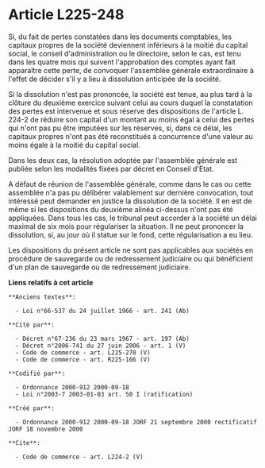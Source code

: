 # Article L225-248

Si, du fait de pertes constatées dans les documents comptables, les capitaux propres de la société deviennent inférieurs à la
moitié du capital social, le conseil d'administration ou le directoire, selon le cas, est tenu dans les quatre mois qui
suivent l'approbation des comptes ayant fait apparaître cette perte, de convoquer l'assemblée générale extraordinaire à
l'effet de décider s'il y a lieu à dissolution anticipée de la société. 

Si la dissolution n'est pas prononcée, la société est tenue, au plus tard à la clôture du deuxième exercice suivant celui au
cours duquel la constatation des pertes est intervenue et sous réserve des dispositions de l'article L. 224-2 de réduire son
capital d'un montant au moins égal à celui des pertes qui n'ont pas pu être imputées sur les réserves, si, dans ce délai, les
capitaux propres n'ont pas été reconstitués à concurrence d'une valeur au moins égale à la moitié du capital social. 

Dans les deux cas, la résolution adoptée par l'assemblée générale est publiée selon les modalités fixées par décret en
Conseil d'Etat. 

A défaut de réunion de l'assemblée générale, comme dans le cas ou cette assemblée n'a pas pu délibérer valablement sur
dernière convocation, tout intéressé peut demander en justice la dissolution de la société. Il en est de même si les
dispositions du deuxième alinéa ci-dessus n'ont pas été appliquées. Dans tous les cas, le tribunal peut accorder à la société
un délai maximal de six mois pour régulariser la situation. Il ne peut prononcer la dissolution, si, au jour où il statue sur
le fond, cette régularisation a eu lieu. 

Les dispositions du présent article ne sont pas applicables aux sociétés en procédure de sauvegarde ou de redressement
judiciaire ou qui bénéficient d'un plan de sauvegarde ou de redressement judiciaire.

**Liens relatifs à cet article**

	**Anciens textes**:

	  - Loi n°66-537 du 24 juillet 1966 - art. 241 (Ab)

	**Cité par**:

	  - Décret n°67-236 du 23 mars 1967 - art. 197 (Ab)
	  - Décret n°2006-741 du 27 juin 2006 - art. 1 (V)
	  - Code de commerce - art. L225-270 (V)
	  - Code de commerce - art. R225-166 (V)

	**Codifié par**:

	  - Ordonnance 2000-912 2000-09-18
	  - Loi n°2003-7 2003-01-03 art. 50 I (ratification)

	**Créé par**:

	  - Ordonnance 2000-912 2000-09-18 JORF 21 septembre 2000 rectificatif JORF 18 novembre 2000

	**Cite**:

	  - Code de commerce - art. L224-2 (V)
